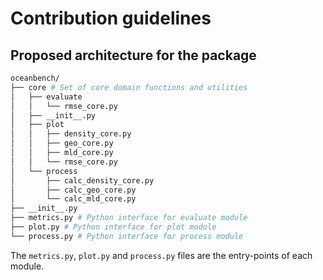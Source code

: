 # Contribution guidelines

## Proposed architecture for the package

```sh
oceanbench/
├── core # Set of core domain functions and utilities
│   ├── evaluate
│   │   └── rmse_core.py
│   ├── __init__.py
│   ├── plot
│   │   ├── density_core.py
│   │   ├── geo_core.py
│   │   ├── mld_core.py
│   │   └── rmse_core.py
│   └── process
│       ├── calc_density_core.py
│       ├── calc_geo_core.py
│       └── calc_mld_core.py
├── __init__.py
├── metrics.py # Python interface for evaluate module
├── plot.py # Python interface for plot module
└── process.py # Python interface for process module
```

The `metrics.py`, `plot.py` and `process.py` files are the entry-points of each module.
